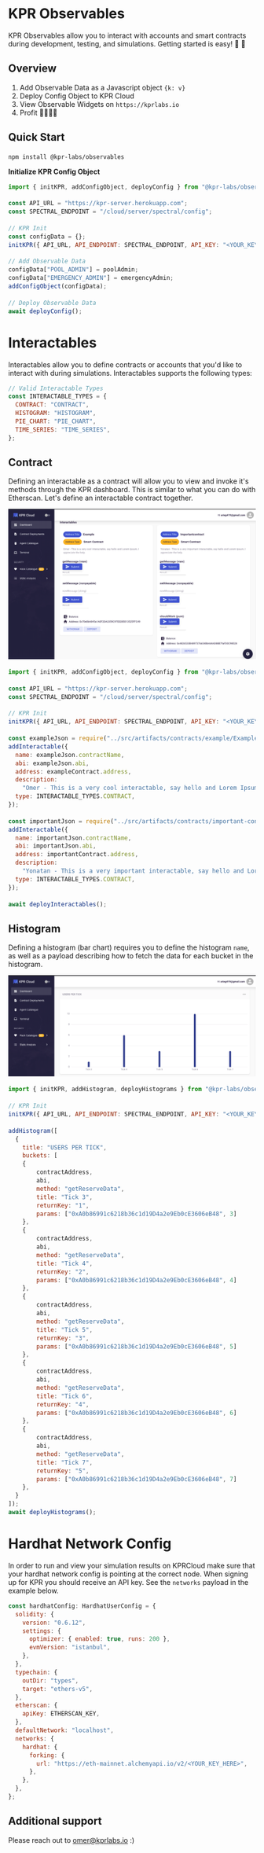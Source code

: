 # KPR Observables

KPR Observables allow you to interact with accounts and smart contracts during development, testing, and simulations. Getting started is easy! 🚀 🚀

## Overview

1. Add Observable Data as a Javascript object `{k: v}`
2. Deploy Config Object to KPR Cloud
3. View Observable Widgets on `https://kprlabs.io`
4. Profit 🎉🎉🥳🥳

## Quick Start

`npm install @kpr-labs/observables`

**Initialize KPR Config Object**

```js
import { initKPR, addConfigObject, deployConfig } from "@kpr-labs/observables";

const API_URL = "https://kpr-server.herokuapp.com";
const SPECTRAL_ENDPOINT = "/cloud/server/spectral/config";

// KPR Init
const configData = {};
initKPR({ API_URL, API_ENDPOINT: SPECTRAL_ENDPOINT, API_KEY: "<YOUR_KEY>" });

// Add Observable Data
configData["POOL_ADMIN"] = poolAdmin;
configData["EMERGENCY_ADMIN"] = emergencyAdmin;
addConfigObject(configData);

// Deploy Observable Data
await deployConfig();
```

# Interactables

Interactables allow you to define contracts or accounts that you'd like to interact with during simulations. Interactables supports the following types:

```js
// Valid Interactable Types
const INTERACTABLE_TYPES = {
  CONTRACT: "CONTRACT",
  HISTOGRAM: "HISTOGRAM",
  PIE_CHART: "PIE_CHART",
  TIME_SERIES: "TIME_SERIES",
};
```

## Contract

Defining an interactable as a contract will allow you to view and invoke it's methods through the KPR dashboard. This is similar to what you can do with Etherscan. Let's define an interactable contract together.

![Contract Interactable](https://github.com/Arieg419/kpr-observables/blob/master/img/InteractableContract.png)

```js
import { initKPR, addConfigObject, deployConfig } from "@kpr-labs/observables";

const API_URL = "https://kpr-server.herokuapp.com";
const SPECTRAL_ENDPOINT = "/cloud/server/spectral/config";

// KPR Init
initKPR({ API_URL, API_ENDPOINT: SPECTRAL_ENDPOINT, API_KEY: "<YOUR_KEY>" });

const exampleJson = require("../src/artifacts/contracts/example/Example.sol/Example.json");
addInteractable({
  name: exampleJson.contractName,
  abi: exampleJson.abi,
  address: exampleContract.address,
  description:
    "Omer - This is a very cool interactable, say hello and Lorem Ipsum, I appreciate the help.",
  type: INTERACTABLE_TYPES.CONTRACT,
});

const importantJson = require("../src/artifacts/contracts/important-contract/ImportantContract.sol/ImportantContract.json");
addInteractable({
  name: importantJson.contractName,
  abi: importantJson.abi,
  address: importantContract.address,
  description:
    "Yonatan - This is a very important interactable, say hello and Lorem Ipsum, I appreciate the help.",
  type: INTERACTABLE_TYPES.CONTRACT,
});

await deployInteractables();
```

## Histogram

Defining a histogram (bar chart) requires you to define the histogram `name`, as well as a payload describing how to fetch the data for each bucket in the histogram.

![Histogram](https://github.com/Arieg419/kpr-observables/blob/master/img/InteractableHistogram.png)

```js
import { initKPR, addHistogram, deployHistograms } from "@kpr-labs/observables";

// KPR Init
initKPR({ API_URL, API_ENDPOINT: SPECTRAL_ENDPOINT, API_KEY: "<YOUR_KEY>" });

addHistogram([
  {
    title: "USERS PER TICK",
    buckets: [
    {
        contractAddress,
        abi,
        method: "getReserveData",
        title: "Tick 3",
        returnKey: "1",
        params: ["0xA0b86991c6218b36c1d19D4a2e9Eb0cE3606eB48", 3]
    },
    {
        contractAddress,
        abi,
        method: "getReserveData",
        title: "Tick 4",
        returnKey: "2",
        params: ["0xA0b86991c6218b36c1d19D4a2e9Eb0cE3606eB48", 4]
    },
    {
        contractAddress,
        abi,
        method: "getReserveData",
        title: "Tick 5",
        returnKey: "3",
        params: ["0xA0b86991c6218b36c1d19D4a2e9Eb0cE3606eB48", 5]
    },
    {
        contractAddress,
        abi,
        method: "getReserveData",
        title: "Tick 6",
        returnKey: "4",
        params: ["0xA0b86991c6218b36c1d19D4a2e9Eb0cE3606eB48", 6]
    },
    {
        contractAddress,
        abi,
        method: "getReserveData",
        title: "Tick 7",
        returnKey: "5",
        params: ["0xA0b86991c6218b36c1d19D4a2e9Eb0cE3606eB48", 7]
    },
  }
]);
await deployHistograms();
```

# Hardhat Network Config

In order to run and view your simulation results on KPRCloud make sure that your hardhat network config is pointing at the correct node. When signing up for KPR you should receive an API key. See the `networks` payload in the example below.

```js
const hardhatConfig: HardhatUserConfig = {
  solidity: {
    version: "0.6.12",
    settings: {
      optimizer: { enabled: true, runs: 200 },
      evmVersion: "istanbul",
    },
  },
  typechain: {
    outDir: "types",
    target: "ethers-v5",
  },
  etherscan: {
    apiKey: ETHERSCAN_KEY,
  },
  defaultNetwork: "localhost",
  networks: {
    hardhat: {
      forking: {
        url: "https://eth-mainnet.alchemyapi.io/v2/<YOUR_KEY_HERE>",
      },
    },
  },
};
```

## Additional support

Please reach out to omer@kprlabs.io :)
